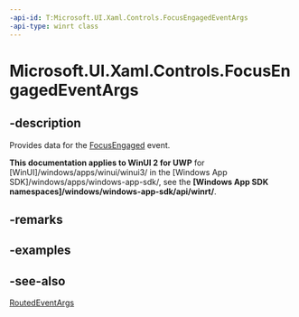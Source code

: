 ```yaml
---
-api-id: T:Microsoft.UI.Xaml.Controls.FocusEngagedEventArgs
-api-type: winrt class
---
```


<!-- Class syntax.
public class FocusEngagedEventArgs : Windows.UI.Xaml.RoutedEventArgs, Windows.UI.Xaml.Controls.IFocusEngagedEventArgs, Windows.UI.Xaml.Controls.IFocusEngagedEventArgs2
-->

# Microsoft.UI.Xaml.Controls.FocusEngagedEventArgs

## -description
Provides data for the [FocusEngaged](control_focusengaged.md) event.

**This documentation applies to WinUI 2 for UWP** for [WinUI]/windows/apps/winui/winui3/ in the [Windows App SDK]/windows/apps/windows-app-sdk/, see the **[Windows App SDK namespaces]/windows/windows-app-sdk/api/winrt/**.

## -remarks

## -examples

## -see-also
[RoutedEventArgs](../microsoft.ui.xaml/routedeventargs.md)
